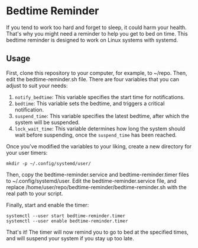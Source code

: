 # Bedtime Reminder

If you tend to work too hard and forget to sleep, it could harm your health. That's why you might need a reminder to help you get to bed on time. This bedtime reminder is designed to work on Linux systems with systemd.

## Usage

First, clone this repository to your computer, for example, to ~/repo. Then, edit the bedtime-reminder.sh file. There are four variables that you can adjust to suit your needs:

1. `notify_bedtime`: This variable specifies the start time for notifications.
2. `bedtime`: This variable sets the bedtime, and triggers a critical notification.
3. `suspend_time`: This variable specifies the latest bedtime, after which the system will be suspended.
4. `lock_wait_time`: This variable determines how long the system should wait before suspending, once the `suspend_time` has been reached.

Once you've modified the variables to your liking, create a new directory for your user timers:

```shell
mkdir -p ~/.config/systemd/user/
```

Then, copy the bedtime-reminder.service and bedtime-reminder.timer files to ~/.config/systemd/user. Edit the bedtime-reminder.service file, and replace /home/user/repo/bedtime-reminder/bedtime-reminder.sh with the real path to your script.

Finally, start and enable the timer:

```shell
systemctl --user start bedtime-reminder.timer
systemctl --user enable bedtime-reminder.timer
```

That's it! The timer will now remind you to go to bed at the specified times, and will suspend your system if you stay up too late.
